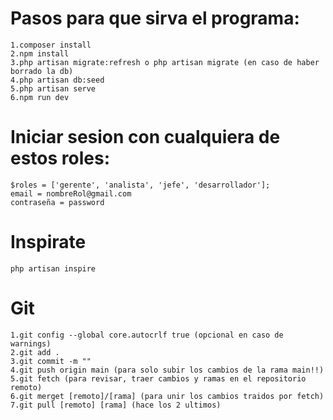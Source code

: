 # Pasos para que sirva el programa:
    1.composer install
    2.npm install
    3.php artisan migrate:refresh o php artisan migrate (en caso de haber borrado la db)
    4.php artisan db:seed 
    5.php artisan serve
    6.npm run dev
# Iniciar sesion con cualquiera de estos roles:
    $roles = ['gerente', 'analista', 'jefe', 'desarrollador'];
    email = nombreRol@gmail.com
    contraseña = password
# Inspirate
    php artisan inspire
# Git
    1.git config --global core.autocrlf true (opcional en caso de warnings)
    2.git add .
    3.git commit -m "" 
    4.git push origin main (para solo subir los cambios de la rama main!!)
    5.git fetch (para revisar, traer cambios y ramas en el repositorio remoto) 
    6.git merget [remoto]/[rama] (para unir los cambios traidos por fetch)
    7.git pull [remoto] [rama] (hace los 2 ultimos)